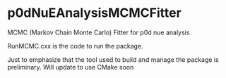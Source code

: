 # p0dNuEAnalysisMCMCFitter
MCMC (Markov Chain Monte Carlo) Fitter for p0d nue analysis

RunMCMC.cxx is the code to run the package.

Just to emphasize that the tool used to build and manage the package is preliminary. Will update to use CMake soon
